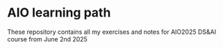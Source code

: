 # AIO learning path
These repository contains all my exercises and notes for AIO2025 DS&AI course from June 2nd 2025
